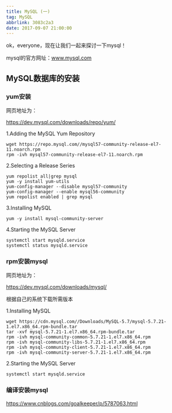 ```yaml
---
title: MySQL (一)
tag: MySQL
abbrlink: 3083c2a3
date: 2017-09-07 21:00:00
---
```


ok，everyone，现在让我们一起来探讨一下mysql！

<!--more-->

mysql的官方网址：www.mysql.com

## MySQL数据库的安装

### yum安装

网页地址为：

https://dev.mysql.com/downloads/repo/yum/

1.Adding the MySQL Yum Repository

```
wget https://repo.mysql.com//mysql57-community-release-el7-11.noarch.rpm
rpm -ivh mysql57-community-release-el7-11.noarch.rpm
```

2.Selecting a Release Series

```
yum repolist all|grep mysql
yum -y install yum-utils
yum-config-manager --disable mysql57-community
yum-config-manager --enable mysql56-community
yum repolist enabled | grep mysql
```

3.Installing MySQL

```
yum -y install mysql-community-server
```

4.Starting the MySQL Server

```
systemctl start mysqld.service
systemctl status mysqld.service
```

### rpm安装mysql

网页地址为：

https://dev.mysql.com/downloads/mysql/

根据自己的系统下载所需版本

1.Installing MySQL

```
wget https://cdn.mysql.com//Downloads/MySQL-5.7/mysql-5.7.21-1.el7.x86_64.rpm-bundle.tar
tar -xvf mysql-5.7.21-1.el7.x86_64.rpm-bundle.tar
rpm -ivh mysql-community-common-5.7.21-1.el7.x86_64.rpm
rpm -ivh mysql-community-libs-5.7.21-1.el7.x86_64.rpm
rpm -ivh mysql-community-client-5.7.21-1.el7.x86_64.rpm
rpm -ivh mysql-community-server-5.7.21-1.el7.x86_64.rpm
```

2.Starting the MySQL Server

```
systemctl start mysqld.service
```

### 编译安装mysql

https://www.cnblogs.com/goalkeeper/p/5787063.html